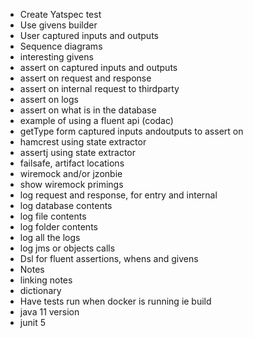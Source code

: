 - Create Yatspec test 
- Use givens builder
- User captured inputs and outputs
- Sequence diagrams
- interesting givens
- assert on captured inputs and outputs
-  assert on request and response
- assert on internal request to thirdparty
- assert on logs
- assert on what is in the database
- example of using a fluent api (codac)
- getType form captured inputs andoutputs to assert on
- hamcrest using state extractor
- assertj using state extractor
- failsafe, artifact locations
- wiremock and/or jzonbie
- show wiremock primings
- log request and response, for entry and internal
- log database contents
- log file contents
- log folder contents
- log all the logs
- log jms or objects calls
- Dsl for fluent assertions, whens and givens
- Notes
- linking notes
- dictionary
- Have tests run when docker is running ie build
- java 11 version
- junit 5